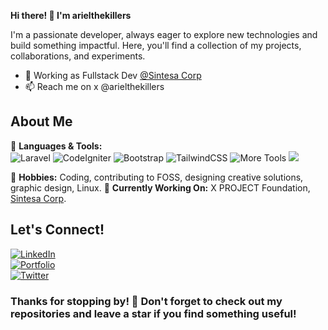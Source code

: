 **Hi there! 👋 I'm arielthekillers**

I'm a passionate developer, always eager to explore new technologies and build something impactful. Here, you'll find a collection of my projects, collaborations, and experiments.
- 🔭 Working as Fullstack Dev [@Sintesa Corp](https://sintesacorp.id)
- 📫 Reach me on x @arielthekillers


## About Me

🔧 **Languages & Tools:**  
  ![Laravel](https://img.shields.io/badge/Laravel-FF2D20?style=flat-square&logo=laravel&logoColor=white) ![CodeIgniter](https://img.shields.io/badge/CodeIgniter-EF4223?style=flat-square&logo=codeigniter&logoColor=white) ![Bootstrap](https://img.shields.io/badge/Bootstrap-7952B3?style=flat-square&logo=bootstrap&logoColor=white) ![TailwindCSS](https://img.shields.io/badge/TailwindCSS-38B2AC?style=flat-square&logo=tailwind-css&logoColor=white) ![More Tools](https://img.shields.io/badge/More...-black?style=flat-square)
<img src="https://img.shields.io/badge/Text%20Editor-Visual%20Studio%20Code-blue?&logo=visual%20studio%20code&logoColor=blue" />

🎨 **Hobbies:** Coding, contributing to FOSS, designing creative solutions, graphic design, Linux.
🔬 **Currently Working On:** X PROJECT Foundation, [Sintesa Corp](https://sintesacorp.id).

## Let's Connect!

[![LinkedIn](https://img.shields.io/badge/LinkedIn-Profile-blue)](https://www.linkedin.com/in/YourProfile)  
[![Portfolio](https://img.shields.io/badge/Portfolio-Visit-green)](https://yourportfolio.com)  
[![Twitter](https://img.shields.io/badge/Twitter-Handle-blue)](https://twitter.com/YourHandle)  

### Thanks for stopping by! 🌟 Don't forget to check out my repositories and leave a star if you find something useful!
